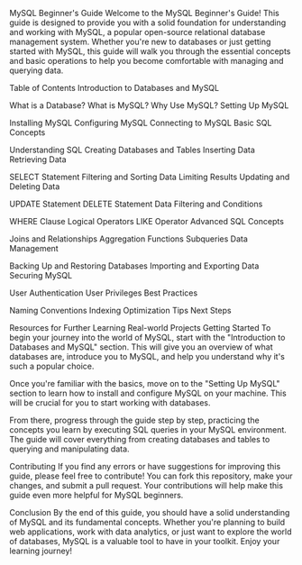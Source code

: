 MySQL Beginner's Guide
Welcome to the MySQL Beginner's Guide! This guide is designed to provide you with a solid foundation for understanding and working with MySQL, a popular open-source relational database management system. Whether you're new to databases or just getting started with MySQL, this guide will walk you through the essential concepts and basic operations to help you become comfortable with managing and querying data.

Table of Contents
Introduction to Databases and MySQL

What is a Database?
What is MySQL?
Why Use MySQL?
Setting Up MySQL

Installing MySQL
Configuring MySQL
Connecting to MySQL
Basic SQL Concepts

Understanding SQL
Creating Databases and Tables
Inserting Data
Retrieving Data

SELECT Statement
Filtering and Sorting Data
Limiting Results
Updating and Deleting Data

UPDATE Statement
DELETE Statement
Data Filtering and Conditions

WHERE Clause
Logical Operators
LIKE Operator
Advanced SQL Concepts

Joins and Relationships
Aggregation Functions
Subqueries
Data Management

Backing Up and Restoring Databases
Importing and Exporting Data
Securing MySQL

User Authentication
User Privileges
Best Practices

Naming Conventions
Indexing
Optimization Tips
Next Steps

Resources for Further Learning
Real-world Projects
Getting Started
To begin your journey into the world of MySQL, start with the "Introduction to Databases and MySQL" section. This will give you an overview of what databases are, introduce you to MySQL, and help you understand why it's such a popular choice.

Once you're familiar with the basics, move on to the "Setting Up MySQL" section to learn how to install and configure MySQL on your machine. This will be crucial for you to start working with databases.

From there, progress through the guide step by step, practicing the concepts you learn by executing SQL queries in your MySQL environment. The guide will cover everything from creating databases and tables to querying and manipulating data.

Contributing
If you find any errors or have suggestions for improving this guide, please feel free to contribute! You can fork this repository, make your changes, and submit a pull request. Your contributions will help make this guide even more helpful for MySQL beginners.

Conclusion
By the end of this guide, you should have a solid understanding of MySQL and its fundamental concepts. Whether you're planning to build web applications, work with data analytics, or just want to explore the world of databases, MySQL is a valuable tool to have in your toolkit. Enjoy your learning journey!
